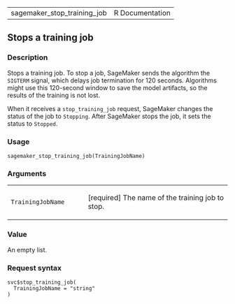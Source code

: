 <table style="width: 100%;">
<tbody>
<tr class="odd">
<td>sagemaker_stop_training_job</td>
<td style="text-align: right;">R Documentation</td>
</tr>
</tbody>
</table>

## Stops a training job

### Description

Stops a training job. To stop a job, SageMaker sends the algorithm the
`SIGTERM` signal, which delays job termination for 120 seconds.
Algorithms might use this 120-second window to save the model artifacts,
so the results of the training is not lost.

When it receives a `stop_training_job` request, SageMaker changes the
status of the job to `Stopping`. After SageMaker stops the job, it sets
the status to `Stopped`.

### Usage

    sagemaker_stop_training_job(TrainingJobName)

### Arguments

<table>
<colgroup>
<col style="width: 35%" />
<col style="width: 65%" />
</colgroup>
<tbody>
<tr class="odd">
<td><code
id="sagemaker_stop_training_job_:_TrainingJobName">TrainingJobName</code></td>
<td><p>[required] The name of the training job to stop.</p></td>
</tr>
</tbody>
</table>

### Value

An empty list.

### Request syntax

    svc$stop_training_job(
      TrainingJobName = "string"
    )
